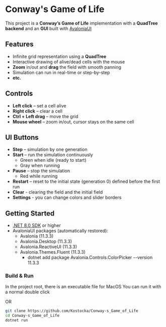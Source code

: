 # Conway's Game of Life

This project is a **Conway’s Game of Life** implementation with a **QuadTree backend** and an **GUI** built with [AvaloniaUI](https://avaloniaui.net/)


## Features
- Infinite grid representation using a **QuadTree**
- Interactive drawing of alive/dead cells with the mouse
- **Zoom** in/out and **drag** the field with smooth panning
- Simulation can run in real-time or step-by-step
- **etc.**

## Controls

- **Left click** – set a cell alive
- **Right click** – clear a cell
- **Ctrl + Left drag** – move the grid
- **Mouse wheel** – zoom in/out, cursor stays on the same cell

## UI Buttons

- **Step** – simulation by one generation
- **Start** – run the simulation continuously
  - Green when idle (ready to start)
  - Gray when running
- **Pause** – stop the simulation
  - Red while running
- **Restart** – reset to the initial state (generation 0) defined before the first run
- **Clear** - clearing the field and the initial field
- **Settings** - you can change colors and slider borders

## Getting Started
- [.NET 8.0 SDK](https://dotnet.microsoft.com/en-us/download) or higher
- AvaloniaUI packages (automatically restored):
  - Avalonia (11.3.3)
  - Avalonia.Desktop (11.3.3)
  - Avalonia.ReactiveUI (11.3.3)
  - Avalonia.Themes.Fluent (11.3.3)
    - dotnet add package Avalonia.Controls.ColorPicker --version 11.3.3


### Build & Run

In the project root, there is an executable file for MacOS
You can run it with a normal double click

OR

```bash
git clone https://github.com/Kostocka/Conway-s_Game_of_Life
cd Conway-s_Game_of_Life
dotnet run